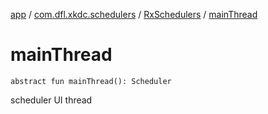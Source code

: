 [app](../../index.md) / [com.dfl.xkdc.schedulers](../index.md) / [RxSchedulers](index.md) / [mainThread](./main-thread.md)

# mainThread

`abstract fun mainThread(): Scheduler`

scheduler UI thread

